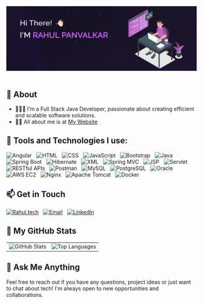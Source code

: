 
<div align="center">
  <img alt="Demo" src="./profile-banner.png" />
</div>

<br/>


## 📖 About
- 👨🏻‍💻 I’m a Full Stack Java Developer, passionate about creating efficient and scalable software solutions.
- 🙋‍♂️ All about me is at [My Website](https://rahul-panvalkar.vercel.app)


## 🔧 Tools and Technologies I use:

![Angular](https://img.shields.io/badge/Angular-DD0031?style=for-the-badge&logo=angular&logoColor=white) &nbsp;
![HTML](https://img.shields.io/badge/HTML5-E34F26?style=for-the-badge&logo=html5&logoColor=white) &nbsp;
![CSS](https://img.shields.io/badge/CSS3-1572B6?style=for-the-badge&logo=css3&logoColor=white) &nbsp;
![JavaScript](https://img.shields.io/badge/JavaScript-F7DF1E?style=for-the-badge&logo=javascript&logoColor=black) &nbsp;
![Bootstrap](https://img.shields.io/badge/Bootstrap-%238A42F4.svg?style=for-the-badge&logo=bootstrap&logoColor=white)  &nbsp;
![Java](https://img.shields.io/badge/Java-ED8B00?style=for-the-badge&logo=openjdk&logoColor=white) &nbsp;
![Spring Boot](https://img.shields.io/badge/Spring%20Boot-6DB33F?style=for-the-badge&logo=spring-boot&logoColor=white) &nbsp;
![Hibernate](https://img.shields.io/badge/Hibernate-59666C?style=for-the-badge&logo=hibernate&logoColor=white) &nbsp;
![XML](https://img.shields.io/badge/XML-8A2BE2?style=for-the-badge&logo=xml&logoColor=white) &nbsp;
![Spring MVC](https://img.shields.io/badge/Spring%20MVC-6DB33F?style=for-the-badge&logo=spring&logoColor=white) &nbsp;
![JSP](https://img.shields.io/badge/JSP-323330?style=for-the-badge&logo=jsp&logoColor=white) &nbsp;
![Servlet](https://img.shields.io/badge/Servlet-4EAA25?style=for-the-badge&logo=java&logoColor=white) &nbsp;
![RESTful APIs](https://img.shields.io/badge/REST-FF6C37?style=for-the-badge&logo=rest&logoColor=white) &nbsp;
![Postman](https://img.shields.io/badge/Postman-%23FF6C37.svg?style=for-the-badge&logo=postman&logoColor=white)  &nbsp;
![MySQL](https://img.shields.io/badge/MySQL-4479A1?style=for-the-badge&logo=mysql&logoColor=white) &nbsp;
![PostgreSQL](https://img.shields.io/badge/PostgreSQL-4169E1?style=for-the-badge&logo=postgresql&logoColor=white) &nbsp;
![Oracle](https://img.shields.io/badge/Oracle%20DB-F80000?style=for-the-badge&logo=oracle&logoColor=white) &nbsp;
![AWS EC2](https://img.shields.io/badge/AWS%20EC2-FF9900?style=for-the-badge&logo=amazon-aws&logoColor=white) &nbsp;
![Nginx](https://img.shields.io/badge/Nginx-009639?style=for-the-badge&logo=nginx&logoColor=white) &nbsp;
![Apache Tomcat](https://img.shields.io/badge/Apache%20Tomcat-F8DC75?style=for-the-badge&logo=apache-tomcat&logoColor=black) &nbsp;
![Docker](https://img.shields.io/badge/docker-%230db7ed.svg?style=for-the-badge&logo=docker&logoColor=white) &nbsp;

  
## 📫 Get in Touch 
[![Rahul.tech](https://img.shields.io/badge/Rahul.tech-%23593d88.svg?style=for-the-badge&logo=redux&logoColor=white)](https://rahul-panvalkar.vercel.app) &nbsp;
[![Email](https://img.shields.io/badge/Email-%23D44638.svg?style=for-the-badge&logo=gmail&logoColor=white)](mailto:rahulpanvalkar59@gmail.com) &nbsp;
[![LinkedIn](https://img.shields.io/badge/LinkedIn-%230A66C2.svg?style=for-the-badge&logo=linkedin&logoColor=white)](https://www.linkedin.com/in/rahul-panvalkar) &nbsp;




## 🚀 My GitHub Stats
<table>
  <tr>
    <td>
      <img src="https://github-readme-stats.vercel.app/api?username=RahulPanvalkar&show_icons=true&theme=buefy" alt="GitHub Stats">
    </td>
    <td>
      <img src="https://github-readme-stats.vercel.app/api/top-langs/?username=RahulPanvalkar&layout=compact&theme=buefy" alt="Top Languages">
    </td>
  </tr>
</table>

## 💬 Ask Me Anything
Feel free to reach out if you have any questions, project ideas or just want to chat about tech! I'm always open to new opportunities and collaborations.
<!---
RahulPanvalkar/RahulPanvalkar is a ✨ special ✨ repository because its `README.md` (this file) appears on your GitHub profile.
You can click the Preview link to take a look at your changes.
--->
